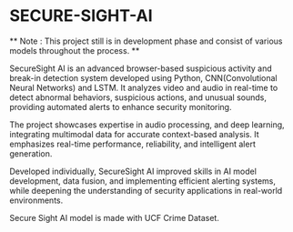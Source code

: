 # SECURE-SIGHT-AI
** Note : This project still is in development phase and consist of various models throughout the process. **

SecureSight AI is an advanced browser-based suspicious activity and break-in detection system developed using Python, CNN(Convolutional Neural Networks) and LSTM. It analyzes video and audio in real-time to detect abnormal behaviors, suspicious actions, and unusual sounds, providing automated alerts to enhance security monitoring.

The project showcases expertise in audio processing, and deep learning, integrating multimodal data for accurate context-based analysis. It emphasizes real-time performance, reliability, and intelligent alert generation.

Developed individually, SecureSight AI improved skills in AI model development, data fusion, and implementing efficient alerting systems, while deepening the understanding of security applications in real-world environments.

Secure Sight AI model is made with UCF Crime Dataset.
